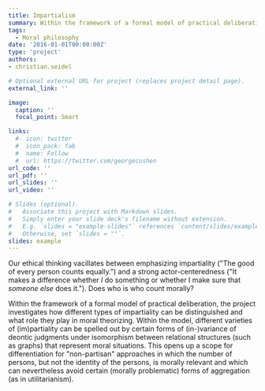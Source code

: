 ```yaml
---
title: Impartialism 
summary: Within the framework of a formal model of practical deliberation, the project examines how different types of impartiality can be distinguished and what role they play in moral theorizing.
tags:
  - Moral philosophy
date: '2016-01-01T00:00:00Z'
type: 'project'
authors:
- christian.seidel

# Optional external URL for project (replaces project detail page).
external_link: ''

image:
  caption: ''
  focal_point: Smart

links:
  #- icon: twitter
  #  icon_pack: fab
  #  name: Follow
  #  url: https://twitter.com/georgecushen
url_code: ''
url_pdf: ''
url_slides: ''
url_video: ''

# Slides (optional).
#   Associate this project with Markdown slides.
#   Simply enter your slide deck's filename without extension.
#   E.g. `slides = "example-slides"` references `content/slides/example-slides.md`.
#   Otherwise, set `slides = ""`.
slides: example
---
```


Our ethical thinking vacillates between emphasizing impartiality ("The good of every person counts equally.") and a strong actor-centeredness ("It makes a difference whether *I* do something or whether I make sure that *someone else* does it."). Does who is who count morally? 

Within the framework of a formal model of practical deliberation, the project investigates how different types of impartiality can be distinguished and what role they play in moral theorizing. Within the model, different varieties of (im)partiality can be spelled out by certain forms of (in-)variance of deontic judgments under isomorphism between relational structures (such as graphs) that represent moral situations. This opens up a scope for differentiation for "non-partisan" approaches in which the number of persons, but not the identity of the persons, is morally relevant and which can nevertheless avoid certain (morally problematic) forms of aggregation (as in utilitarianism).